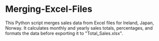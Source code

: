 # Merging-Excel-Files
This Python script merges sales data from Excel files for Ireland, Japan, Norway. It calculates monthly and yearly sales totals, percentages, and formats the data before exporting it to "Total_Sales.xlsx".
